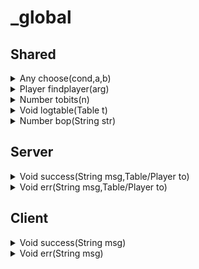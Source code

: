 # _global
## Shared

<details>
  <summary>Any choose(cond,a,b)</summary>
  
  ```lua
  Any choose(cond,a,b)
  ```
  ### Description:
  * Returns a if cond is true, else returns b.
  ### Args:
  * cond
    * The conditional you wish to evaluate.
  * a
    * The value returned is cond is true.
  * b
    * The value returned is cond is false.
  ### Example:
  ```lua
  local str=choose(5>10,"Yes","No");
  ```
  ### Output:

  ```lua
  str="No"
  ```
</details>

<details>
  <summary>Player findplayer(arg)</summary>
  
  ```lua
  Player findplayer(arg)
  ```
  ### Description:
  * Accepts a steamid or player name and returns a Player.
  ### Args:
  * arg
    * A player name or steamid.
  ### Example:
  ```lua
  local pyg=findplayer("STEAM_0:0:18578874");
  local legacy=findplayer("Legacy The Duck");
  ```
  ### Output:
  ```lua
  pyg=Player[1]
  legacy=Player[2]
  ```
</details>

<details>
  <summary>Number tobits(n)</summary>
  
  ```lua
  Number tobits(n)
  ```
  ### Description:
  * Accepts an Integer and returns the number of bits it contains.
  ### Args:
  * n
    * The number whose bits you wish to count.
  ### Example:
  ```lua
  local some_num=tobits(1234);
  ```
  ### Output:
  ```lua
  some_num=11;
  ```
</details>


<details>
  <summary>Void logtable(Table t)</summary>
  
  ```lua
  Void logtable(Table t)
  ```
  ### Description:
  * Accepts a table and prints all of its indices, keys, and values recursively.
  ### Args:
  * Table t
    * The table you wish to display.
  ### Example:
  ```lua
  local my_table=
  {
    name="hello",
    1234,
    {
      x=123,
      y=234
    }
  };
  
  logtable(my_table);
  ```
  ### Output:
  ```lua
  {
    name = "hello",
    1 = 1234,
    2 =
    {
      x = 123,
      y = 234
    }
  }
  ```
</details>

<details>
  <summary>Number bop(String str)</summary>
  
  ```lua
  Number bop(String str)
  ```
  ### Description:
  * Performs C style bit operations on the input string.
  ### Args:
  * String s
    * The input string containing bit operations you wish to perform.
  ### Example:
  ```lua
  print(bop("1 << 2"));
  print(bop("10 >> 1"));
  print(bop("10&8"));
  ```
  ### Output:
  ```lua
  4
  5
  8
  ```
</details>

## Server

<details>
  <summary>Void success(String msg,Table/Player to)</summary>
  
  ```lua
  Void success(String msg,Table/Player to)
  ```
  ### Description:
  * Sends the message "msg" as a notification.addlegacy to "to".
  ### Args:
  * msg
    * The message you wish "to" to receive.
  * to
    * One player or a table of players that will receive your message.
  ### Example:
  ```lua
  success("Hello");
  ```
  ### Output:
  ![output](https://media.discordapp.net/attachments/638535791676620810/755939698211291136/unknown.png)
</details>


<details>
  <summary>Void err(String msg,Table/Player to)</summary>
  
  ```lua
  Void err(String msg,Table/Player to)
  ```
  ### Description:
  * Sends the error message "msg" as a notification.addlegacy to "to".
  ### Args:
  * msg
    * The message you wish "to" to receive.  
  * to
    * One player or a table of players that will receive your message.
  ### Example:
  ```lua
  err("I'm an error.");
  ```
  ### Output:
  ![output](https://media.discordapp.net/attachments/638535791676620810/755940456826798120/unknown.png)
</details>

## Client

<details>
  <summary>Void success(String msg)</summary>
  
  ```lua
  Void success(String msg)
  ```
  ### Description:
  * Sends the message "msg" as a notification.addlegacy to the localplayer.
  ### Args:
  * msg
    * The message the localplayer will receive.
  ### Example:
  ```lua
  success("Hello");
  ```
  ### Output:
  ![output](https://media.discordapp.net/attachments/638535791676620810/755939698211291136/unknown.png)
</details>


<details>
  <summary>Void err(String msg)</summary>
  
  ```lua
  Void err(String msg)
  ```
  ### Description:
  * Sends the error message "msg" as a notification.addlegacy to the localplayer.
  ### Args:
  * msg
    * The error message the localplayer will receive.
  ### Example:
  ```lua
  err("I'm an error.");
  ```
  ### Output:
  ![output](https://media.discordapp.net/attachments/638535791676620810/755940456826798120/unknown.png)
</details>
